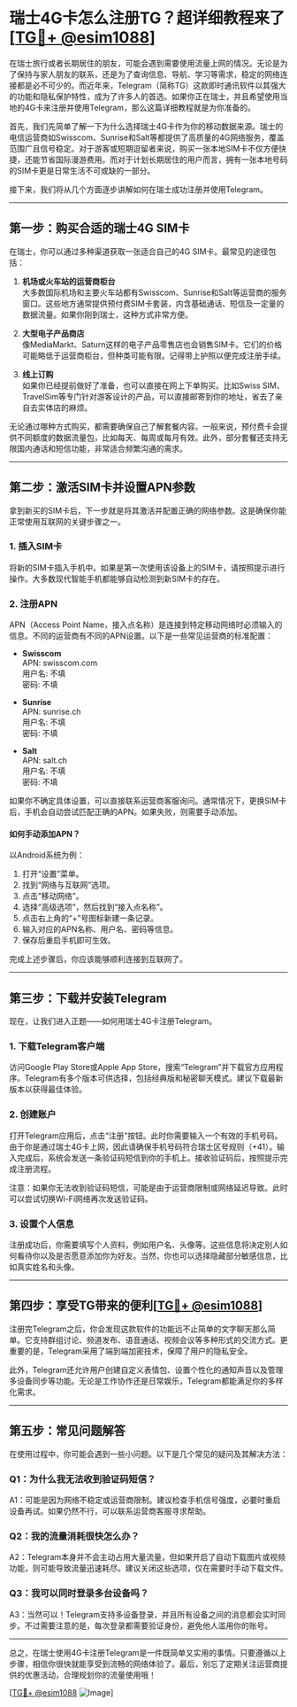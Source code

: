 # 瑞士4G卡怎么注册TG？超详细教程来了[[TG💪+ @esim1088](https://t.me/s/esim1088)]

在瑞士旅行或者长期居住的朋友，可能会遇到需要使用流量上网的情况。无论是为了保持与家人朋友的联系，还是为了查询信息、导航、学习等需求，稳定的网络连接都是必不可少的。而近年来，Telegram（简称TG）这款即时通讯软件以其强大的功能和隐私保护特性，成为了许多人的首选。如果你正在瑞士，并且希望使用当地的4G卡来注册并使用Telegram，那么这篇详细教程就是为你准备的。

首先，我们先简单了解一下为什么选择瑞士4G卡作为你的移动数据来源。瑞士的电信运营商如Swisscom、Sunrise和Salt等都提供了高质量的4G网络服务，覆盖范围广且信号稳定。对于游客或短期逗留者来说，购买一张本地SIM卡不仅方便快捷，还能节省国际漫游费用。而对于计划长期居住的用户而言，拥有一张本地号码的SIM卡更是日常生活不可或缺的一部分。

接下来，我们将从几个方面逐步讲解如何在瑞士成功注册并使用Telegram。

---

## **第一步：购买合适的瑞士4G SIM卡**

在瑞士，你可以通过多种渠道获取一张适合自己的4G SIM卡。最常见的途径包括：

1. **机场或火车站的运营商柜台**  
   大多数国际机场和主要火车站都有Swisscom、Sunrise和Salt等运营商的服务窗口。这些地方通常提供预付费SIM卡套装，内含基础通话、短信及一定量的数据流量。如果你刚到瑞士，这种方式非常方便。

2. **大型电子产品商店**  
   像MediaMarkt、Saturn这样的电子产品零售店也会销售SIM卡。它们的价格可能略低于运营商柜台，但种类可能有限。记得带上护照以便完成注册手续。

3. **线上订购**  
   如果你已经提前做好了准备，也可以直接在网上下单购买。比如Swiss SIM、TravelSim等专门针对游客设计的产品，可以直接邮寄到你的地址，省去了亲自去实体店的麻烦。

无论通过哪种方式购买，都需要确保自己了解套餐内容。一般来说，预付费卡会提供不同额度的数据流量包，比如每天、每周或每月有效。此外，部分套餐还支持无限国内通话和短信功能，非常适合频繁沟通的需求。

---

## **第二步：激活SIM卡并设置APN参数**

拿到新买的SIM卡后，下一步就是将其激活并配置正确的网络参数。这是确保你能正常使用互联网的关键步骤之一。

### **1. 插入SIM卡**
将新的SIM卡插入手机中。如果是第一次使用该设备上的SIM卡，请按照提示进行操作。大多数现代智能手机都能够自动检测到新SIM卡的存在。

### **2. 注册APN**
APN（Access Point Name，接入点名称）是连接到特定移动网络时必须输入的信息。不同的运营商有不同的APN设置。以下是一些常见运营商的标准配置：

- **Swisscom**  
  APN: swisscom.com  
  用户名: 不填  
  密码: 不填  

- **Sunrise**  
  APN: sunrise.ch  
  用户名: 不填  
  密码: 不填  

- **Salt**  
  APN: salt.ch  
  用户名: 不填  
  密码: 不填  

如果你不确定具体设置，可以直接联系运营商客服询问。通常情况下，更换SIM卡后，手机会自动尝试匹配正确的APN。如果失败，则需要手动添加。

#### **如何手动添加APN？**
以Android系统为例：
1. 打开“设置”菜单。
2. 找到“网络与互联网”选项。
3. 点击“移动网络”。
4. 选择“高级选项”，然后找到“接入点名称”。
5. 点击右上角的“+”号图标新建一条记录。
6. 输入对应的APN名称、用户名、密码等信息。
7. 保存后重启手机即可生效。

完成上述步骤后，你应该能够顺利连接到互联网了。

---

## **第三步：下载并安装Telegram**

现在，让我们进入正题——如何用瑞士4G卡注册Telegram。

### **1. 下载Telegram客户端**
访问Google Play Store或Apple App Store，搜索“Telegram”并下载官方应用程序。Telegram有多个版本可供选择，包括经典版和秘密聊天模式。建议下载最新版本以获得最佳体验。

### **2. 创建账户**
打开Telegram应用后，点击“注册”按钮。此时你需要输入一个有效的手机号码。由于你是通过瑞士4G卡上网，因此请确保手机号码符合瑞士区号规则（+41）。输入完成后，系统会发送一条验证码短信到你的手机上。接收验证码后，按照提示完成注册流程。

注意：如果你无法收到验证码短信，可能是由于运营商限制或网络延迟导致。此时可以尝试切换Wi-Fi网络再次发送验证码。

### **3. 设置个人信息**
注册成功后，你需要填写个人资料，例如用户名、头像等。这些信息将决定别人如何看待你以及是否愿意添加你为好友。当然，你也可以选择隐藏部分敏感信息，比如真实姓名和头像。

---

## **第四步：享受TG带来的便利[[TG💪+ @esim1088](https://t.me/s/esim1088)]**

注册完Telegram之后，你会发现这款软件的功能远不止简单的文字聊天那么简单。它支持群组讨论、频道发布、语音通话、视频会议等多种形式的交流方式。更重要的是，Telegram采用了端到端加密技术，保障了用户的隐私安全。

此外，Telegram还允许用户创建自定义表情包、设置个性化的通知声音以及管理多设备同步等功能。无论是工作协作还是日常娱乐，Telegram都能满足你的多样化需求。

---

## **第五步：常见问题解答**

在使用过程中，你可能会遇到一些小问题。以下是几个常见的疑问及其解决方法：

### **Q1：为什么我无法收到验证码短信？**
A1：可能是因为网络不稳定或运营商限制。建议检查手机信号强度，必要时重启设备再试。如果仍然不行，可以联系运营商客服寻求帮助。

### **Q2：我的流量消耗很快怎么办？**
A2：Telegram本身并不会主动占用大量流量，但如果开启了自动下载图片或视频功能，则可能导致流量迅速耗尽。建议关闭这些选项，仅在需要时手动下载文件。

### **Q3：我可以同时登录多台设备吗？**
A3：当然可以！Telegram支持多设备登录，并且所有设备之间的消息都会实时同步。不过需要注意的是，每次登录都需要验证身份，避免他人滥用你的账号。

---

总之，在瑞士使用4G卡注册Telegram是一件既简单又实用的事情。只要遵循以上步骤，相信你很快就能享受到流畅的网络体验了。最后，别忘了定期关注运营商提供的优惠活动，合理规划你的流量使用哦！

[[TG💪+ @esim1088](https://t.me/s/esim1088) ![Image](https://i.postimg.cc/4NQfJmqS/Snipaste-2025-05-13-00-14-12.png)]